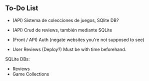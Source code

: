 ## To-Do List
- (API) Sistema de colecciones de juegos, SQlite DB?
- (API) Crud de reviews, también mediante SQLite 
- (Front / API) Auth (negate websites you're not supposed to see)

- User Reviews (Deploy?) Must be with time beforehand. 

SQLite DBs:
- Reviews 
- Game Collections